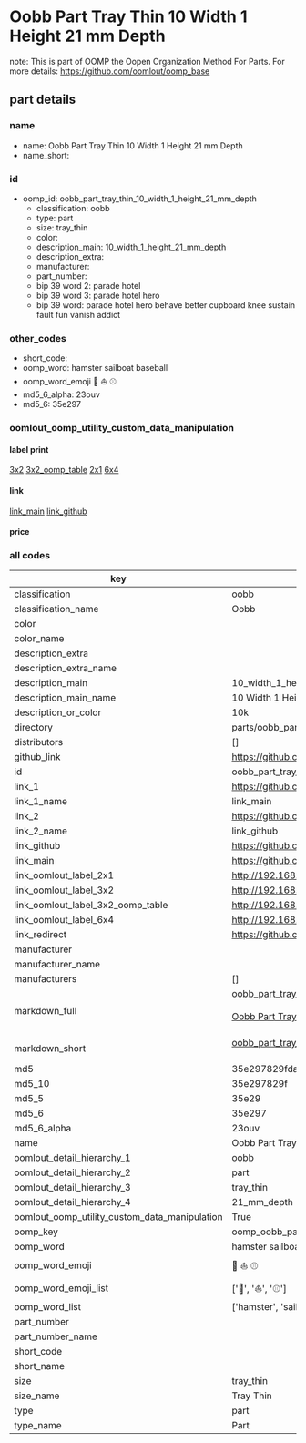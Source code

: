 # Oobb Part Tray Thin 10 Width 1 Height 21 mm Depth  

note: This is part of OOMP the Oopen Organization Method For Parts. For more details: https://github.com/oomlout/oomp_base

##  part details
  







### name
* name: Oobb Part Tray Thin 10 Width 1 Height 21 mm Depth
* name_short: 
### id
* oomp_id: oobb_part_tray_thin_10_width_1_height_21_mm_depth
  * classification: oobb
  * type: part
  * size: tray_thin
  * color: 
  * description_main: 10_width_1_height_21_mm_depth
  * description_extra: 
  * manufacturer: 
  * part_number: 
  * bip 39 word 2: parade hotel
  * bip 39 word 3: parade hotel hero
  * bip 39 word: parade hotel hero behave better cupboard knee sustain fault fun vanish addict

### other_codes
* short_code: 
* oomp_word: hamster sailboat baseball
* oomp_word_emoji :hamster: :sailboat: :baseball:
* md5_6_alpha: 23ouv
* md5_6: 35e297






### oomlout_oomp_utility_custom_data_manipulation
#### label print
[3x2](http://192.168.1.245:1112/?label=oomp%2023ouv)
[3x2_oomp_table](http://192.168.1.108:1112/?label=oomp%2023ouv)
[2x1](http://192.168.1.242:1112/?label=oomp%2023ouv)
[6x4](http://192.168.1.55:1112/?label=oomp%2023ouv)    

#### link

[link_main](https://github.com/oomlout/oomlout_oomp_version_1_messy/tree/main/parts/oobb_part_tray_thin_10_width_1_height_21_mm_depth) [link_github](https://github.com/oomlout/oomlout_oomp_version_1_messy/tree/main/parts/oobb_part_tray_thin_10_width_1_height_21_mm_depth)                             

#### price







### all codes 
| key | value |  
| --- | --- |  
| classification | oobb |  
| classification_name | Oobb |  
| color |  |  
| color_name |  |  
| description_extra |  |  
| description_extra_name |  |  
| description_main | 10_width_1_height_21_mm_depth |  
| description_main_name | 10 Width 1 Height 21 mm Depth |  
| description_or_color | 10k |  
| directory | parts/oobb_part_tray_thin_10_width_1_height_21_mm_depth |  
| distributors | [] |  
| github_link | https://github.com/oomlout/oomlout_oomp_part_src/tree/main/parts/oobb_part_tray_thin_10_width_1_height_21_mm_depth |  
| id | oobb_part_tray_thin_10_width_1_height_21_mm_depth |  
| link_1 | https://github.com/oomlout/oomlout_oomp_version_1_messy/tree/main/parts/oobb_part_tray_thin_10_width_1_height_21_mm_depth |  
| link_1_name | link_main |  
| link_2 | https://github.com/oomlout/oomlout_oomp_version_1_messy/tree/main/parts/oobb_part_tray_thin_10_width_1_height_21_mm_depth |  
| link_2_name | link_github |  
| link_github | https://github.com/oomlout/oomlout_oomp_version_1_messy/tree/main/parts/oobb_part_tray_thin_10_width_1_height_21_mm_depth |  
| link_main | https://github.com/oomlout/oomlout_oomp_version_1_messy/tree/main/parts/oobb_part_tray_thin_10_width_1_height_21_mm_depth |  
| link_oomlout_label_2x1 | http://192.168.1.242:1112/?label=oomp%2023ouv |  
| link_oomlout_label_3x2 | http://192.168.1.245:1112/?label=oomp%2023ouv |  
| link_oomlout_label_3x2_oomp_table | http://192.168.1.108:1112/?label=oomp%2023ouv |  
| link_oomlout_label_6x4 | http://192.168.1.55:1112/?label=oomp%2023ouv |  
| link_redirect | https://github.com/oomlout/oomlout_oomp_version_1_messy/tree/main/parts/oobb_part_tray_thin_10_width_1_height_21_mm_depth |  
| manufacturer |  |  
| manufacturer_name |  |  
| manufacturers | [] |  
| markdown_full | [oobb_part_tray_thin_10_width_1_height_21_mm_depth](none)<br>[](none)<br>[Oobb Part Tray Thin 10 Width 1 Height 21 Mm Depth](none)<br><br> |  
| markdown_short | [oobb_part_tray_thin_10_width_1_height_21_mm_depth](none)<br><br> |  
| md5 | 35e297829fdaef70d70ac146d69b8d00 |  
| md5_10 | 35e297829f |  
| md5_5 | 35e29 |  
| md5_6 | 35e297 |  
| md5_6_alpha | 23ouv |  
| name | Oobb Part Tray Thin 10 Width 1 Height 21 mm Depth |  
| oomlout_detail_hierarchy_1 | oobb |  
| oomlout_detail_hierarchy_2 | part |  
| oomlout_detail_hierarchy_3 | tray_thin |  
| oomlout_detail_hierarchy_4 | 21_mm_depth |  
| oomlout_oomp_utility_custom_data_manipulation | True |  
| oomp_key | oomp_oobb_part_tray_thin_10_width_1_height_21_mm_depth |  
| oomp_word | hamster sailboat baseball |  
| oomp_word_emoji | :hamster: :sailboat: :baseball: |  
| oomp_word_emoji_list | [':hamster:', ':sailboat:', ':baseball:'] |  
| oomp_word_list | ['hamster', 'sailboat', 'baseball'] |  
| part_number |  |  
| part_number_name |  |  
| short_code |  |  
| short_name |  |  
| size | tray_thin |  
| size_name | Tray Thin |  
| type | part |  
| type_name | Part |  
